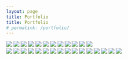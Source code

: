 ```yaml
---
layout: page
title: Portfolio
title: Portfolio
# permalink: /portfolio/
---
```


<!-- 

This page is full of JoeKim hard-coded "get her done and pass the bong" crap. top-level view of the portfolio, going to read data from portfolio.yml and produce a list of categories, with image, etc, or potentially a featured project.

Next page down from here should be all the work within a category.

Next page down is a detail page. 


Civic/Education

Residential

Signage and Wayfinding

Commercial -->


<div class="gallery" data-columns="2">
	<img src="/images/wa-project-photos/Armitage 1.jpg">
	<img src="/images/wa-project-photos/Armitage 2.jpg">
	<img src="/images/wa-project-photos/front elev 100409.jpg">
	<img src="/images/wa-project-photos/Gately Stadium.JPG">
	<img src="/images/wa-project-photos/Handcut.JPG">
	<img src="/images/wa-project-photos/Kenmore.jpg">
	<img src="/images/wa-project-photos/Local Foods 1.JPG">
	<img src="/images/wa-project-photos/Local Foods 3.JPG">
	<img src="/images/wa-project-photos/McGiffert 1.jpg">
	<img src="/images/wa-project-photos/McGiffert 2.jpg">
	<img src="/images/wa-project-photos/SEARS 96.JPG">
	<img src="/images/wa-project-photos/Canopy 4.jpg">
</div>

<div class="gallery" data-columns="1">
	<img src="/images/wa-project-photos/Armitage 1.jpg">
	<img src="/images/wa-project-photos/Armitage 2.jpg">
	<img src="/images/wa-project-photos/front elev 100409.jpg">
	<img src="/images/wa-project-photos/Gately Stadium.JPG">
	<img src="/images/wa-project-photos/Toni Patisserie.JPG">
	<img src="/images/wa-project-photos/Handcut.JPG">
	<img src="/images/wa-project-photos/Kenmore.jpg">
	<img src="/images/wa-project-photos/Local Foods 1.JPG">
	<img src="/images/wa-project-photos/Local Foods 2.JPG">
	<img src="/images/wa-project-photos/Local Foods 3.JPG">
	<img src="/images/wa-project-photos/McGiffert 1.jpg">
	<img src="/images/wa-project-photos/McGiffert 2.jpg">
	<img src="/images/wa-project-photos/SEARS 96.JPG">
	<img src="/images/wa-project-photos/Canopy 1.jpg">
	<img src="/images/wa-project-photos/Canopy 4.jpg">
	<img src="/images/wa-project-photos/WA office.jpg">
</div>

